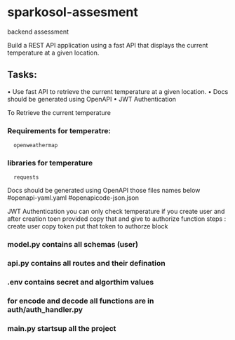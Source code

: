 # sparkosol-assesment
backend assessment

Build a REST API application using a fast API that displays the current temperature at a given location.

## Tasks:

• Use fast API to retrieve the current temperature at a given location.
• Docs should be generated using OpenAPI
• JWT Authentication

To Retrieve the current temperature

### Requirements for temperatre:
      openweathermap 

### libraries for temperature
      requests

Docs should be generated using OpenAPI those files names below
      #openapi-yaml.yaml
      #openapicode-json.json
      
JWT Authentication
you can only check temperature if you create user and after creation toen provided copy that and give to authorize function 
steps : 
      create user 
      copy token 
      put that token to authorze block
     
### model.py contains all schemas (user)

### api.py contains all routes and their defination

### .env contains secret and algorthim values 

### for encode and decode all functions are in auth/auth_handler.py

### main.py startsup all the project




      
      
